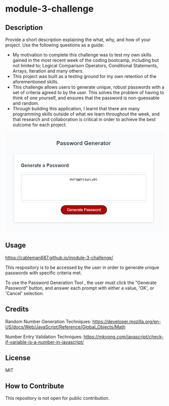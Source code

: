 # module-3-challenge

## Description

Provide a short description explaining the what, why, and how of your project. Use the following questions as a guide:

- My motivation to complete this challenge was to test my own skills gained in the most recent week of the coding bootcamp, including but not limited to; Logical Comparison Operators, Conditional Statements, Arrays, Iteration and many others.
- This project was built as a testing ground for my own retention of the aforementioned skills.
- This challenge allows users to generate unique, robust passwords with a set of criteria agreed to by the user. This solves the problem of having to think of one yourself, and ensures that the password is non-guessable and random.
- Through building this application, I learnt that there are many programming skills outside of what we learn throughout the week, and that research and collaboration is critical in order to achieve the best outcome for each project.

![Screenshot](assets/images/password-generator-screenshot.png)

## Usage

https://cableman687.github.io/module-3-challenge/

This respository is to be accessed by the user in order to generate unique passwords with specific criteria met.

To use the Password Generation Tool , the user must click the "Generate Password" button, and answer each prompt with either a value, 'OK', or 'Cancel' selection.

## Credits

Random Number Generation Techniques:
https://developer.mozilla.org/en-US/docs/Web/JavaScript/Reference/Global_Objects/Math

Number Entry Validation Techniques:
https://mkyong.com/javascript/check-if-variable-is-a-number-in-javascript/


## License

MIT


## How to Contribute

This repository is not open for public contribution.